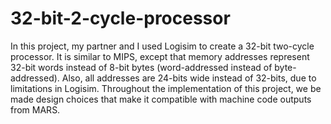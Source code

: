 # 32-bit-2-cycle-processor
In this project, my partner and I used Logisim to create a 32-bit two-cycle processor. It is similar to MIPS, except that memory addresses represent 32-bit words instead of 8-bit bytes (word-addressed instead of byte-addressed). Also, all addresses are 24-bits wide instead of 32-bits, due to limitations in Logisim. Throughout the implementation of this project, we be made design choices that make it compatible with machine code outputs from MARS.
